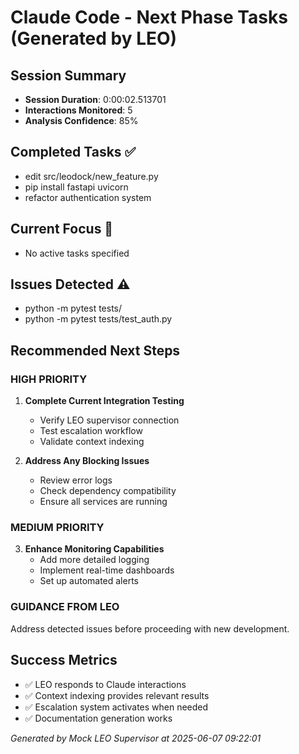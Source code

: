 # Claude Code - Next Phase Tasks (Generated by LEO)

## Session Summary
- **Session Duration**: 0:00:02.513701
- **Interactions Monitored**: 5
- **Analysis Confidence**: 85%

## Completed Tasks ✅
- edit src/leodock/new_feature.py
- pip install fastapi uvicorn
- refactor authentication system

## Current Focus 🎯
- No active tasks specified

## Issues Detected ⚠️
- python -m pytest tests/
- python -m pytest tests/test_auth.py

## Recommended Next Steps

### HIGH PRIORITY
1. **Complete Current Integration Testing**
   - Verify LEO supervisor connection
   - Test escalation workflow
   - Validate context indexing

2. **Address Any Blocking Issues**
   - Review error logs
   - Check dependency compatibility
   - Ensure all services are running

### MEDIUM PRIORITY
3. **Enhance Monitoring Capabilities**
   - Add more detailed logging
   - Implement real-time dashboards
   - Set up automated alerts

### GUIDANCE FROM LEO
Address detected issues before proceeding with new development.

## Success Metrics
- ✅ LEO responds to Claude interactions
- ✅ Context indexing provides relevant results
- ✅ Escalation system activates when needed
- ✅ Documentation generation works

*Generated by Mock LEO Supervisor at 2025-06-07 09:22:01*
